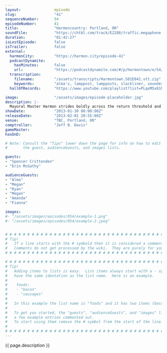 ```yaml
---
layout:               episode
slug:                 "41"
sequenceNumber:       54
episodeNumber:        41
title:                "Harmoncountry: Portland, OR"
soundFile:            "https://chtbl.com/track/E2288/traffic.megaphone.fm/STA8634366520.mp3?updated=1554491351"
duration:             "01:42:27"
isLostEpisode:        false
isTrailer:            false
external:
  harmonCity:         "https://harmon.city/episode-41"
  podcastDynamite:
    hasMinutes:       false
    url:              "https://podcastdynamite.com/#/p/Harmontown/e/54/41"
  transcription:
    filename:         "/assets/transcripts/Harmontown.S01E041.vtt.zip"
    keywords:         "alma's, lamppost, lampposts, slackliner, sounders, volstead, alma, rapp, flabby, pancreatic, cartwheel, dawned, motherfuckin', sasquatch, beavers, timbers, slack, megan, manufacturing, sphincter, cluster, embers, goldfish, northwest, liner"
  hallOfRecords:      "https://www.youtube.com/playlist?list=PLqxM5x81hNOYklF-EgQkFSVzWsZmQTlHe"

image:                "/assets/images/episode-placeholder.jpg"
description: |-
  Mayoral Master Harmon strides boldly across the return threshold and declares Spencer God. Then he raps and dicks around with people in the audience. It doesn't sound like much on paper but it's a pretty great episode.
showDate:             "2013-01-30 00:00:00Z"
releaseDate:          "2013-02-01 20:55:00Z"
venue:                "TBC, Portland, OR"
comptroller:          "Jeff B. Davis"
gameMaster:           
hasDnD:               

# Note: Consult the "Tips" lower down the page for info on how to edit
#       the guest, audienceGuests, and images lists.

guests:
- "Spencer Crittenden"
- "Erin McGathy"

audienceGuests:
- "Alma"
- "Megan"
- "Ryan"
- "Megan"
- "Amanda"
- "Fianna"

images:
#- "/assets/images/episodes/054/example-1.png"
#- "/assets/images/episodes/054/example-2.jpeg"


# # # # # # # # # # # # # # # # # # # # # # # # # # # # # # # # # # # # # # # # # # # # #
# Tip!
#   If a line starts with the # symbold then it is considered a comment.
#   Comments do not get processed by the wiki.  They are purely for your information.
# # # # # # # # # # # # # # # # # # # # # # # # # # # # # # # # # # # # # # # # # # # # #

# # # # # # # # # # # # # # # # # # # # # # # # # # # # # # # # # # # # # # # # # # # # #
# Tip!
#   Adding items to lists is easy.  List items always start with a - symbol and have
#   have the same identation as the list name.  Here is an example.
#
#    foods:
#    - "bacon"
#    - "sausages"
#
#   In this example the list name is "foods" and it has two items (bacon, and sausages).
#
#   To get you started, the "guests", "audienceGuests", and "images" lists below have
#   a few example entries commented out.
#   To start using them remove the # symbol from the start of the line.
#
# # # # # # # # # # # # # # # # # # # # # # # # # # # # # # # # # # # # # # # # # # # # #
---
```


<!-- The episode description will be rendered here -->
{{ page.description }}

<!-- Add your content BELOW here -->
<!-- vvvvvvvvvvvvvvvvvvvvvvvvvvv -->




<!-- ^^^^^^^^^^^^^^^^^^^^^^^^^^^ -->
<!-- Add your content ABOVE here -->

<!-- The episode gallery will be rendered here -->